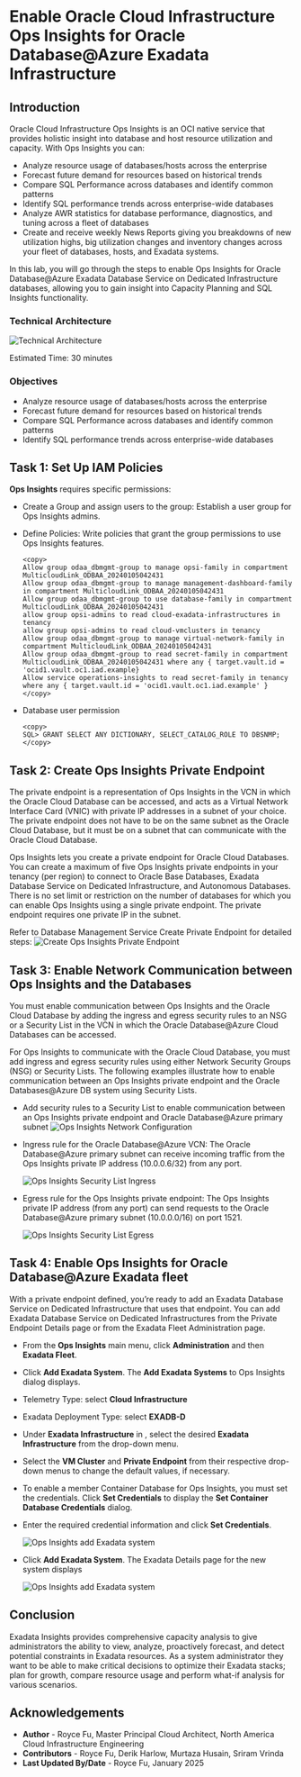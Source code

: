 # Enable Oracle Cloud Infrastructure Ops Insights for Oracle Database@Azure Exadata Infrastructure

## Introduction

Oracle Cloud Infrastructure Ops Insights is an OCI native service that provides holistic insight into database and host resource utilization and capacity.
With Ops Insights you can:
* Analyze resource usage of databases/hosts across the enterprise
* Forecast future demand for resources based on historical trends
* Compare SQL Performance across databases and identify common patterns
* Identify SQL performance trends across enterprise-wide databases
* Analyze AWR statistics for database performance, diagnostics, and tuning across a fleet of databases
* Create and receive weekly News Reports giving you breakdowns of new utilization highs, big utilization changes and inventory changes across your fleet of databases, hosts, and Exadata systems.

In this lab, you will go through the steps to enable Ops Insights for Oracle Database@Azure Exadata Database Service on Dedicated Infrastructure databases, allowing you to gain insight into Capacity Planning and SQL Insights functionality.

### Technical Architecture

![Technical Architecture](./images/odaa-ops-insights-architecture.png "Technical Architecture")

Estimated Time: 30 minutes

### Objectives

- Analyze resource usage of databases/hosts across the enterprise
- Forecast future demand for resources based on historical trends
- Compare SQL Performance across databases and identify common patterns
- Identify SQL performance trends across enterprise-wide databases

## Task 1: Set Up IAM Policies

**Ops Insights** requires specific permissions:

- Create a Group and assign users to the group: Establish a user group for Ops Insights admins.
- Define Policies: Write policies that grant the group permissions to use Ops Insights features.

    ```
    <copy>
    Allow group odaa_dbmgmt-group to manage opsi-family in compartment MulticloudLink_ODBAA_20240105042431
    Allow group odaa_dbmgmt-group to manage management-dashboard-family in compartment MulticloudLink_ODBAA_20240105042431
    Allow group odaa_dbmgmt-group to use database-family in compartment MulticloudLink_ODBAA_20240105042431
    allow group opsi-admins to read cloud-exadata-infrastructures in tenancy
    allow group opsi-admins to read cloud-vmclusters in tenancy
    Allow group odaa_dbmgmt-group to manage virtual-network-family in compartment MulticloudLink_ODBAA_20240105042431
    Allow group odaa_dbmgmt-group to read secret-family in compartment MulticloudLink_ODBAA_20240105042431 where any { target.vault.id = 'ocid1.vault.oc1.iad.example}
    Allow service operations-insights to read secret-family in tenancy where any { target.vault.id = 'ocid1.vault.oc1.iad.example' }
    </copy>
    ```

- Database user permission

    ```
    <copy>
    SQL> GRANT SELECT ANY DICTIONARY, SELECT_CATALOG_ROLE TO DBSNMP;
    </copy>
    ```

## Task 2: Create Ops Insights Private Endpoint

The private endpoint is a representation of Ops Insights in the VCN in which the Oracle Cloud Database can be accessed, and acts as a Virtual Network Interface Card (VNIC) with private IP addresses in a subnet of your choice. The private endpoint does not have to be on the same subnet as the Oracle Cloud Database, but it must be on a subnet that can communicate with the Oracle Cloud Database.

Ops Insights lets you create a private endpoint for Oracle Cloud Databases. You can create a maximum of five Ops Insights private endpoints in your tenancy (per region) to connect to Oracle Base Databases, Exadata Database Service on Dedicated Infrastructure, and Autonomous Databases. There is no set limit or restriction on the number of databases for which you can enable Ops Insights using a single private endpoint. The private endpoint requires one private IP in the subnet.

Refer to Database Management Service Create Private Endpoint for detailed steps: 
    ![Create Ops Insights Private Endpoint](./images/odaa-ops-insights-private-endpoint.png "Create Ops Insights Private Endpoint")


## Task 3: Enable Network Communication between Ops Insights and the Databases

You must enable communication between Ops Insights and the Oracle Cloud Database by adding the ingress and egress security rules to an NSG or a Security List in the VCN in which the Oracle Database@Azure Cloud Databases can be accessed.

For Ops Insights to communicate with the Oracle Cloud Database, you must add ingress and egress security rules using either Network Security Groups (NSG) or Security Lists. The following examples illustrate how to enable communication between an Ops Insights private endpoint and the Oracle Databases@Azure DB system using Security Lists.

- Add security rules to a Security List to enable communication between an Ops Insights private endpoint and Oracle Database@Azure primary subnet
    ![Ops Insights Network Configuration](./images/odaa-securitylistEgressConfig.png "Ops Insights Network Configuration")


- Ingress rule for the Oracle Database@Azure VCN: The Oracle Database@Azure primary subnet can receive incoming traffic from the Ops Insights private IP address (10.0.0.6/32) from any port.

    ![Ops Insights Security List Ingress](./images/odaa-securitylistIngress.png "Ops Insights Security List Ingress")


- Egress rule for the Ops Insights private endpoint: The Ops Insights private IP address (from any port) can send requests to the Oracle Database@Azure primary subnet (10.0.0.0/16) on port 1521.

    ![Ops Insights Security List Egress](./images/odaa-securitylistEgress.png "Ops Insights Security List Egress")


## Task 4: Enable Ops Insights for Oracle Database@Azure Exadata fleet 

With a private endpoint defined, you’re ready to add an Exadata Database Service on Dedicated Infrastructure that uses that endpoint. You can add Exadata Database Service on Dedicated Infrastructures from the Private Endpoint Details page or from the Exadata Fleet Administration page.

- From the **Ops Insights** main menu, click **Administration** and then **Exadata Fleet**.
- Click **Add Exadata System**. The **Add Exadata Systems** to Ops Insights dialog displays.
- Telemetry Type: select **Cloud Infrastructure**
- Exadata Deployment Type: select **EXADB-D**
- Under **Exadata Infrastructure** in <compartment name>, select the desired **Exadata Infrastructure** from the drop-down menu. 

- Select the **VM Cluster** and **Private Endpoint** from their respective drop-down menus to change the default values, if necessary.
- To enable a member Container Database for Ops Insights, you must set the credentials. Click **Set Credentials** to display the **Set Container Database Credentials** dialog.
- Enter the required credential information and click **Set Credentials**.

    ![Ops Insights add Exadata system](./images/odaa-ops-insights-add-exadata-system.png "Ops Insights add Exadata system")

- Click **Add Exadata System**. The Exadata Details page for the new system displays

    ![Ops Insights add Exadata system](./images/odaa-ops-insights-exadata-details.png "Ops Insights add Exadata system")

## Conclusion

Exadata Insights provides comprehensive capacity analysis to give administrators the ability to view, analyze, proactively forecast, and detect potential constraints in Exadata resources. As a system administrator they want to be able to make critical decisions to optimize their Exadata stacks; plan for growth, compare resource usage and perform what-if analysis for various scenarios.

## Acknowledgements

- **Author** - Royce Fu, Master Principal Cloud Architect, North America Cloud Infrastructure Engineering
- **Contributors** - Royce Fu, Derik Harlow, Murtaza Husain, Sriram Vrinda
- **Last Updated By/Date** - Royce Fu, January 2025
